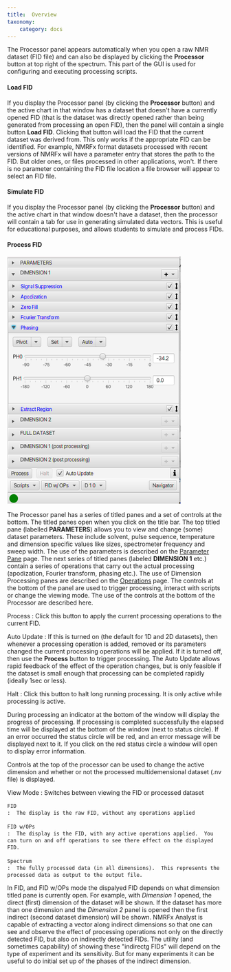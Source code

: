 ```yaml
---
title:  Overview
taxonomy:
    category: docs
---
```




The Processor panel appears automatically when you open a raw NMR dataset (FID file) and can also be displayed by clicking the **Processor** button at top right of the spectrum. This part of the GUI is used for configuring and executing processing scripts.

#### Load FID

If you display the Processor panel (by clicking the **Processor** button) and the active chart in that window has a dataset that doesn't have a currently opened FID (that is the dataset was directly opened rather than being generated from processing an open FID), then the panel will contain a single button **Load FID**.  Clicking that button will load the FID that the current dataset was derived from. This only works if the appropriate FID can be identified.  For example, NMRFx format datasets processed with recent versions of NMRFx will have a parameter entry that stores the path to the FID.  But older ones, or files processed in other applications, won't.  If there is no parameter containing the FID file location a file browser will appear to select an FID file.

#### Simulate FID
If you display the Processor panel (by clicking the **Processor** button) and the active chart in that window doesn't have a dataset, then the processor will contain a tab for use in generating simulated data vectors. This is useful for educational purposes, and allows students to simulate and process FIDs. 


#### Process  FID

![Processor](images/processor.png)

The Processor panel has a series of titled panes and a set of controls at the bottom.  The titled panes open when you click on the title bar.  The top titled pane (labelled **PARAMETERS**) allows you to view and change (some) dataset parameters.  These include solvent, pulse sequence, temperature and dimension specific values like sizes, spectrometer frequency and sweep width.  The use of the parameters is described on the [Parameter Pane](../02.parameters) page.  The next series of titled panes (labeled **DIMENSION 1** etc.) contain a series of operations that carry out the actual processing (apodization, Fourier transform, phasing etc.).  The use of Dimension Processing panes are described on the [Operations](../03.operations) page. The controls at the bottom of the panel are used to trigger processing, interact with scripts or change the viewing mode. The use of the controls at the bottom of the Processor are described here.


Process
: Click this button to apply the current processing operations to the current FID.


Auto Update
: If this is turned on (the default for 1D and 2D datasets), then whenever a processing operation is added, removed or its parameters changed the current processing operations will be applied.  If it is turned off, then use the **Process** button to trigger processing.  The Auto Update allows rapid feedback of the effect of the operation changes, but is only feasible if the dataset is small enough that processing can be completed rapidly (ideally 1sec or less).  

Halt
: Click this button to halt long running processing.  It is only active while processing is active.

During processing an indicator at the bottom of the window will display the progress of processing.  If processing is completed successfully the elapsed time will be displayed at the bottom of the window (next to status circle).  If an error occurred the status circle will be red, and an error message will be displayed next to it.  If you click on the red status circle a window will open to display error information.

Controls at the top of the processor can be used to change the active dimension and whether or not the processed multidemensional dataset (.nv file) is displayed.


View Mode
:    Switches between viewing the FID or processed dataset 

    FID
    :  The display is the raw FID, without any operations applied

    FID w/OPs
    :  The display is the FID, with any active operations applied.  You can turn on and off operations to see there effect on the displayed FID.

    Spectrum
    :  The fully processed data (in all dimensions).  This represents the processed data as output to the output file.

In FID, and FID w/OPs mode the dispalyed FID depends on what dimension titled pane is currently open.  For example, with *Dimension 1* opened, the direct (first) dimension of the dataset will be shown.  If the dataset has more than one dimension and the *Dimension 2* panel is opened then the first indirect (second dataset dimension) will be shown.  NMRFx Analyst is capable of extracting a vector along indirect dimensions so that one can see and observe the effect of processing operations not only on the directly detected FID, but also on indirectly detected FIDs. The utility (and sometimes capability) of showing these "indirectg FIDs" will depend on the type of experiment and its sensitivity.  But for many experiments it can be useful to do initial set up of the phases of the indirect dimension.
